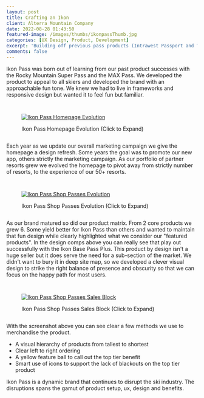 ```yaml
---
layout: post
title: Crafting an Ikon
client: Alterra Mountain Company
date: 2022-08-28 01:43:50
featured-image: /images/thumbs/ikonpassThumb.jpg
categories: [UX Design, Product, Development]
excerpt: 'Building off previous pass products (Intrawest Passport and The Max Pass) the Ikon Pass completely redefined the ski industry. Over its 5 young years of existence it as evolved signifigantly to a dominant player in the worldwide ski pass market.'
comments: false
---
```


Ikon Pass was born out of learning from our past product successes with the Rocky Mountain Super Pass and the MAX Pass. We developed the product to appeal to all skiers and developed the brand with an approachable fun tone. We knew we had to live in frameworks and responsive design but wanted it to feel fun but familiar.

<div style="display:flex">
<figure>
  <a href="#img1"><p><img src="/images/Homepage.png" alt="Ikon Pass Homepage Evolution"></p></a>
  <figcaption>Ikon Pass Homepage Evolution (Click to Expand)</figcaption>
</figure>
</div>
<a href="#" class="lightbox" id="img1">
  <span style="background-image: url('/images/Homepage.png')"></span>
</a>

Each year as we update our overall marketing campaign we give the homepage a design refresh. Some years the goal was to promote our new app, others strictly the marketing campaign. As our portfolio of partner resorts grew we evolved the homepage to pivot away from strictly number of resorts, to the experience of our 50+ resorts.

<div style="display:flex">
<figure>
  <a href="#img3"><p><img src="/images/ShopPasses.png" alt="Ikon Pass Shop Passes Evolution"></p></a>
  <figcaption>Ikon Pass Shop Passes Evolution (Click to Expand)</figcaption>
</figure>
</div>
<a href="#" class="lightbox" id="img3">
  <span style="background-image: url('/images/ShopPasses.png')"></span>
</a>

As our brand matured so did our product matrix. From 2 core products we grew 6. Some yield better for Ikon Pass than others and wanted to maintain that fun design while clearly highlighted what we consider our "featured products". In the design comps above you can really see that play out successfully with the Ikon Base Pass Plus. This product by design isn't a huge seller but it does serve the need for a sub-section of the market. We didn't want to bury it in deep site map, so we developed a clever visual design to strike the right balance of presence and obscurity so that we can focus on the happy path for most users.

<div style="display:flex">
<figure>
  <a href="#img1"><p><img src="/images/IkonShopPasses23.png" alt="Ikon Pass Shop Passes Sales Block"></p></a>
  <figcaption>Ikon Pass Shop Passes Sales Block (Click to Expand)</figcaption>
</figure>
</div>
<a href="#" class="lightbox" id="img1">
  <span style="background-image: url('/images/Homepage.png')"></span>
</a>

With the screenshot above you can see clear a few methods we use to merchandise the product.

- A visual hierarchy of products from tallest to shortest
- Clear left to right ordering
- A yellow feature ball to call out the top tier benefit
- Smart use of icons to support the lack of blackouts on the top tier product

Ikon Pass is a dynamic brand that continues to disrupt the ski industry. The disruptions spans the gamut of product setup, ux, design and benefits.
